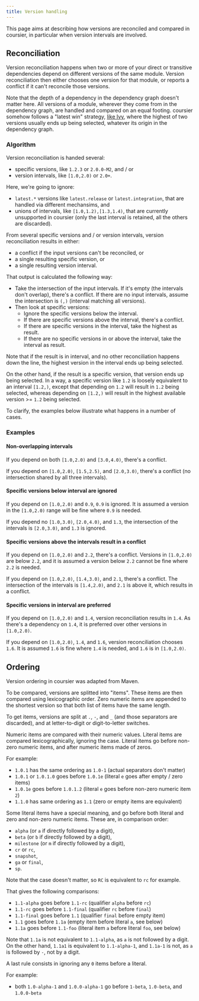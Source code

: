 ```yaml
---
title: Version handling
---
```


This page aims at describing how versions are reconciled and compared
in coursier, in particular when version intervals are involved.

## Reconciliation

Version reconciliation happens when two or more of your direct or
transitive dependencies depend on different versions of the same module.
Version reconciliation then either chooses one version for that module, or
reports a conflict if it can't reconcile those versions.

Note that the depth of a dependency in the dependency graph doesn't matter
here. All versions of a module, wherever they come from in the dependency
graph, are handled and compared on an equal footing. coursier somehow
follows a "latest win" strategy, [like Ivy](https://github.com/coursier/coursier/issues/418#issuecomment-487800709), where the highest of two versions
usually ends up being selected, whatever its origin in the dependency graph.

### Algorithm

Version reconciliation is handed several:
- specific versions, like `1.2.3` or `2.0.0-M2`, and / or
- version intervals, like `[1.0,2.0)` or `2.0+`.

Here, we're going to ignore:
- `latest.*` versions like `latest.release` or `latest.integration`, that are
handled via different mechansims, and
- unions of intervals, like `[1.0,1.2),[1.3,1.4)`, that are currently
unsupported in coursier (only the last interval is retained, all the others
are discarded).

From several specific versions and / or version intervals, version reconciliation
results in either:
- a conflict if the input versions can't be reconciled, or
- a single resulting specific version, or
- a single resulting version interval.

That output is calculated the following way:
- Take the intersection of the input intervals. If it's empty (the intervals
don't overlap), there's a conflict. If there are no input intervals, assume
the intersection is `(,)` (interval matching all versions).
- Then look at specific versions:
  - Ignore the specific versions below the interval.
  - If there are specific versions above the interval, there's a conflict.
  - If there are specific versions in the interval, take the highest as result.
  - If there are no specific versions in or above the interval, take the
    interval as result.

Note that if the result is in interval, and no other reconciliation happens
down the line, the highest version in the interval ends up being selected.

On the other hand, if the result is a specific version, that version ends up
being selected. In a way, a specific version like `1.2` is loosely equivalent
to an interval `[1.2,)`, except that depending on `1.2` will result in `1.2`
being selected, whereas depending on `[1.2,)` will result in the highest
available version >= `1.2` being selected.

To clarify, the examples below illustrate what happens in a number of cases.

### Examples

#### Non-overlapping intervals

If you depend on both `[1.0,2.0)` and `[3.0,4.0)`, there's a conflict.

If you depend on `[1.0,2.0)`, `[1.5,2.5)`, and `[2.0,3.0)`, there's a conflict
(no intersection shared by all three intervals).

#### Specific versions below interval are ignored

If you depend on `[1.0,2.0)` and `0.9`, `0.9` is ignored. It is assumed
a version in the `[1.0,2.0)` range will be fine where `0.9` is needed.

If you depend no `[1.0,3.0)`, `[2.0,4.0)`, and `1.3`, the intersection
of the intervals is `[2.0,3.0)`, and `1.3` is ignored.

#### Specific versions above the intervals result in a conflict

If you depend on `[1.0,2.0)` and `2.2`, there's a conflict. Versions in
`[1.0,2.0)` are below `2.2`, and it is assumed a version below `2.2` cannot
be fine where `2.2` is needed.

If you depend on `[1.0,2.0)`, `[1.4,3.0)`, and `2.1`, there's a conflict.
The intersection of the intervals is `[1.4,2.0)`, and `2.1` is above it,
which results in a conflict.

#### Specific versions in interval are preferred

If you depend on `[1.0,2.0)` and `1.4`, version reconciliation results in `1.4`.
As there's a dependency on `1.4`, it is preferred over other versions in `[1.0,2.0)`.

If you depend on `[1.0,2.0)`, `1.4`, and `1.6`, version reconciliation chooses `1.6`.
It is assumed `1.6` is fine where `1.4` is needed, and `1.6` is in `[1.0,2.0)`.

## Ordering

Version ordering in coursier was adapted from Maven.

To be compared, versions are splitted into "items". These items are then
compared using lexicographic order. Zero numeric items are appended to the
shortest version so that both list of items have the same length.

To get items, versions are split at `.`, `-`, and `_` (and those separators
are discarded), and at letter-to-digit or digit-to-letter switches.

Numeric items are compared with their numeric values. Literal items are compared
lexicographically, ignoring the case. Literal items go before non-zero numeric items, and after numeric items made of zeros.

For example:
- `1.0.1` has the same ordering as `1.0-1` (actual separators don't matter)
- `1.0.1` or `1.0.1.0` goes before `1.0.1e` (literal `e` goes after empty / zero items)
- `1.0.1e` goes before `1.0.1.2` (literal `e` goes before non-zero numeric item `2`)
- `1.1.0` has same ordering as `1.1` (zero or empty items are equivalent)

Some literal items have a special meaning, and go before both literal and
zero and non-zero numeric items. These are, in comparison order:
- `alpha` (or `a` if directly followed by a digit),
- `beta` (or `b` if directly followed by a digit),
- `milestone` (or `m` if directly followed by a digit),
- `cr` or `rc`,
- `snapshot`,
- `ga` or `final`,
- `sp`.

Note that the case doesn't matter, so `RC` is equivalent to `rc` for example.

That gives the following comparisons:
- `1.1-alpha` goes before `1.1-rc` (qualifier `alpha` before `rc`)
- `1.1-rc` goes before `1.1-final` (qualifier `rc` before `final`)
- `1.1-final` goes before `1.1` (qualifier `final` before empty item)
- `1.1` goes before `1.1a` (empty item before literal `a`, see below)
- `1.1a` goes before `1.1-foo` (literal item `a` before literal `foo`, see below)

Note that `1.1a` is not equivalent to `1.1-alpha`, as `a` is not followed
by a digit. On the other hand, `1.1a1` is equivalent to `1.1-alpha-1`,
and `1.1a-1` is not, as `a` is followed by `-`, not by a digit.

A last rule consists in ignoring any `0` items before a literal.

For example:
- both `1.0-alpha-1` and `1.0.0-alpha-1` go before `1-beta`, `1.0-beta`, and `1.0.0-beta`
